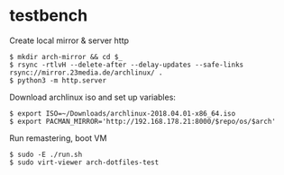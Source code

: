 # testbench

Create local mirror & server http
```
$ mkdir arch-mirror && cd $_
$ rsync -rtlvH --delete-after --delay-updates --safe-links rsync://mirror.23media.de/archlinux/ .
$ python3 -m http.server
```

Download archlinux iso and set up variables:
```
$ export ISO=~/Downloads/archlinux-2018.04.01-x86_64.iso
$ export PACMAN_MIRROR='http://192.168.178.21:8000/$repo/os/$arch'
```

Run remastering, boot VM
```
$ sudo -E ./run.sh
$ sudo virt-viewer arch-dotfiles-test
```
